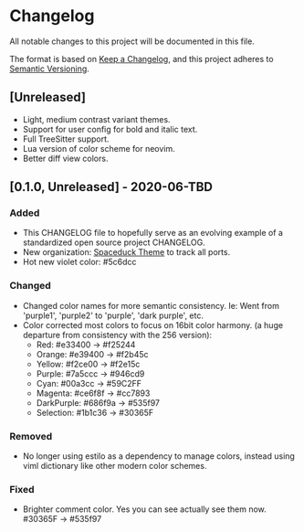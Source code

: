# Changelog
All notable changes to this project will be documented in this file.

The format is based on [Keep a Changelog](https://keepachangelog.com/en/1.0.0/),
and this project adheres to [Semantic Versioning](https://semver.org/spec/v2.0.0.html).

## [Unreleased]
- Light, medium contrast variant themes.
- Support for user config for bold and italic text.
- Full TreeSitter support.
- Lua version of color scheme for neovim.
- Better diff view colors.


## [0.1.0, Unreleased] - 2020-06-TBD


### Added
- This CHANGELOG file to hopefully serve as an evolving example of a
  standardized open source project CHANGELOG.
- New organization: [Spaceduck Theme](https://github.com/spaceduck-theme)
    to track all ports.
- Hot new violet color: #5c6dcc

### Changed
- Changed color names for more semantic consistency.
    Ie: Went from 'purple1', 'purple2' to 'purple', 'dark purple', etc.
- Color corrected most colors to focus on 16bit color harmony.
     (a huge departure from consistency with the 256 version):
  - Red:        #e33400 -> #f25244
  - Orange:     #e39400 -> #f2b45c
  - Yellow:     #f2ce00 -> #f2e15c
  - Purple:     #7a5ccc -> #946cd9
  - Cyan:       #00a3cc -> #59C2FF
  - Magenta:    #ce6f8f -> #cc7893
  - DarkPurple: #686f9a -> #535f97
  - Selection:  #1b1c36 -> #30365F


### Removed
- No longer using estilo as a dependency to manage colors, instead using viml dictionary like other modern color schemes.


### Fixed
- Brighter comment color. Yes you can see actually see them now. #30365F -> #535f97

<!--[Unreleased]: https://github.com/pineapplegiant/spaceduck/compare/v1.0.0...HEAD-->

